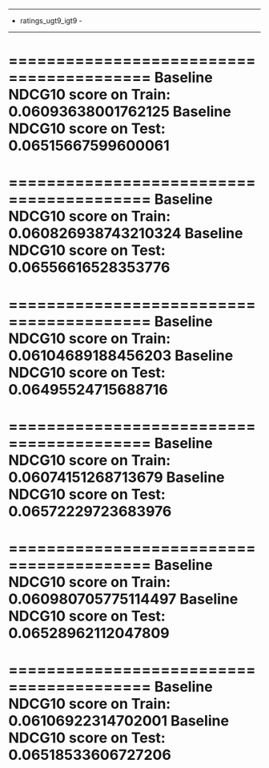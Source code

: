 ---------------------
- ratings_ugt9_igt9 -
---------------------
=========================================
Baseline NDCG10 score on Train: 0.06093638001762125
Baseline NDCG10 score on Test: 0.06515667599600061
=========================================
=========================================
Baseline NDCG10 score on Train: 0.060826938743210324
Baseline NDCG10 score on Test: 0.06556616528353776
=========================================
=========================================
Baseline NDCG10 score on Train: 0.06104689188456203
Baseline NDCG10 score on Test: 0.06495524715688716
=========================================
=========================================
Baseline NDCG10 score on Train: 0.06074151268713679
Baseline NDCG10 score on Test: 0.06572229723683976
=========================================
=========================================
Baseline NDCG10 score on Train: 0.060980705775114497
Baseline NDCG10 score on Test: 0.06528962112047809
=========================================
=========================================
Baseline NDCG10 score on Train: 0.06106922314702001
Baseline NDCG10 score on Test: 0.06518533606727206
=========================================